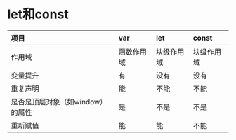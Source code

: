 # let和const

| **项目** | **var** | **let** | **const** |
| :--- | :--- | :--- | :--- |
| 作用域 | 函数作用域 | 块级作用域 | 块级作用域 |
| 变量提升 | 有 | 没有 | 没有 |
| 重复声明 | 能 | 不能 | 不能 |
| 是否是顶层对象（如window）的属性 | 是 | 不是 | 不是 |
| 重新赋值 | 能 | 能 | 不能 |

